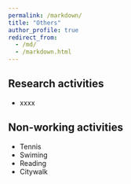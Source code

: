 ```yaml
---
permalink: /markdown/
title: "Others"
author_profile: true
redirect_from: 
  - /md/
  - /markdown.html
---
```


## Research activities

* xxxx

## Non-working activities

* Tennis
* Swiming
* Reading
* Citywalk
